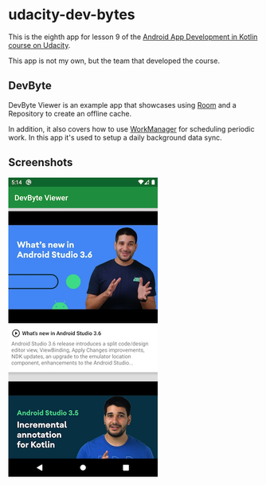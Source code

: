 # udacity-dev-bytes

This is the eighth app for lesson 9 of the [Android App Development in Kotlin course on Udacity](https://classroom.udacity.com/courses/ud9012).

This app is not my own, but the team that developed the course.

## DevByte

DevByte Viewer is an example app that showcases using 
[Room](https://developer.android.com/topic/libraries/architecture/room) and a Repository to create an offline cache.

In addition, it also covers how to use 
[WorkManager](https://developer.android.com/topic/libraries/architecture/workmanager) for scheduling
periodic work. In this app it's used to setup a daily background data sync.

## Screenshots

![Screenshot1](screenshots/screenshot.png)